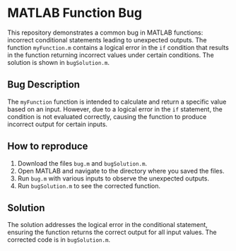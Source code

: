 # MATLAB Function Bug

This repository demonstrates a common bug in MATLAB functions: incorrect conditional statements leading to unexpected outputs. The function `myFunction.m` contains a logical error in the `if` condition that results in the function returning incorrect values under certain conditions.  The solution is shown in `bugSolution.m`.

## Bug Description

The `myFunction` function is intended to calculate and return a specific value based on an input. However, due to a logical error in the `if` statement, the condition is not evaluated correctly, causing the function to produce incorrect output for certain inputs.

## How to reproduce

1.  Download the files `bug.m` and `bugSolution.m`. 
2.  Open MATLAB and navigate to the directory where you saved the files.
3.  Run `bug.m` with various inputs to observe the unexpected outputs.
4.  Run `bugSolution.m` to see the corrected function.

## Solution

The solution addresses the logical error in the conditional statement, ensuring the function returns the correct output for all input values. The corrected code is in `bugSolution.m`.